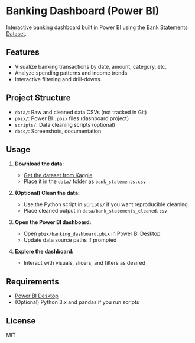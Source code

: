 # Banking Dashboard (Power BI)

Interactive banking dashboard built in Power BI using the [Bank Statements Dataset](https://www.kaggle.com/datasets/abutalhadmaniyar/bank-statements-dataset).

## Features

- Visualize banking transactions by date, amount, category, etc.
- Analyze spending patterns and income trends.
- Interactive filtering and drill-downs.

## Project Structure

- `data/`: Raw and cleaned data CSVs (not tracked in Git)
- `pbix/`: Power BI `.pbix` files (dashboard project)
- `scripts/`: Data cleaning scripts (optional)
- `docs/`: Screenshots, documentation

## Usage

1. **Download the data:**
   - [Get the dataset from Kaggle](https://www.kaggle.com/datasets/abutalhadmaniyar/bank-statements-dataset)
   - Place it in the `data/` folder as `bank_statements.csv`

2. **(Optional) Clean the data:**
   - Use the Python script in `scripts/` if you want reproducible cleaning.
   - Place cleaned output in `data/bank_statements_cleaned.csv`

3. **Open the Power BI dashboard:**
   - Open `pbix/banking_dashboard.pbix` in Power BI Desktop
   - Update data source paths if prompted

4. **Explore the dashboard:**
   - Interact with visuals, slicers, and filters as desired

## Requirements

- [Power BI Desktop](https://powerbi.microsoft.com/desktop/)
- (Optional) Python 3.x and pandas if you run scripts

## License

MIT
